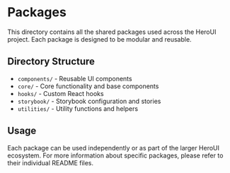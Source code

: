 # Packages

This directory contains all the shared packages used across the HeroUI project. Each package is designed to be modular and reusable.

## Directory Structure

- `components/` - Reusable UI components
- `core/` - Core functionality and base components
- `hooks/` - Custom React hooks
- `storybook/` - Storybook configuration and stories
- `utilities/` - Utility functions and helpers

## Usage

Each package can be used independently or as part of the larger HeroUI ecosystem. For more information about specific packages, please refer to their individual README files. 